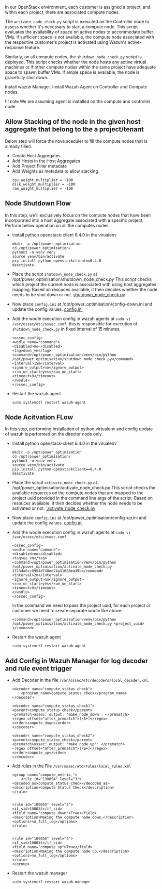 In our OpenStack environment, each customer is assigned a project, and within each project, there are associated compute nodes.

The `activate_node_check.py` script is executed on the Controller node to assess whether it's necessary to start a compute node. This script evaluates the availability of space on active nodes to accommodate buffer VMs. If sufficient space is not available, the compute node associated with the respective customer's project is activated using Wazuh's active-response feature.

Similarly, on all compute nodes, the `shutdown_node_check.py` script is deployed. This script checks whether the node hosts any active virtual machines or if other compute nodes within the same project have adequate space to spawn buffer VMs. If ample space is available, the node is gracefully shut down.


Install wazuh Manager.
Install Wazuh Agent on Controller and Compute nodes.


!!! note
    We are assuming agent is installed on the compute and controller node



## Allow Stacking of the node in the given host aggregate that belong to the a project/tenant

Below step will force the nova sceduler to fill the compute nodes that is already filled.

- Create Host Aggregates
- Add Hosts in the Host Aggregates 
- Add Project Filter metadata
- Add Weights as metadata to allow stacking 
    ```
    cpu_weight_multiplier = -100
    disk_weight_multiplier = -100
    ram_weight_multiplier = -100
    ```


## Node Shutdown Flow
In this step, we'll exclusively focus on the compute nodes that have been incorporated into a host aggregate associated with a specific project. Perform below operation on all the computes nodes.


- Install python openstack-client 6.4.0 in the virualenv
    ```
    mkdir -p /opt/power_optimisation
    cd /opt/power_optimisation/
    python3 -m venv venv 
    source venv/bin/activate
    pip install python-openstackclient==6.4.0
    deactivate
    ```

- Place the script `shutdown_node_check.py` at /opt/power_optimisation/shutdown_node_check.py
    This script checks which project the current node is associated with using host aggregates mapping. Based on resouces available, it then decides whether the node needs to be shut down or not.
    [shutdown_node_check.py](https://github.com/shubhamdang/power-optimisation/blob/main/shutdown_node_check.py)

-  Now place `config.ini` at /opt/power_optimisation/config-down.ini and update the config values.
   [config.ini](https://github.com/shubhamdang/power-optimisation/blob/main/config.ini)


- Add the wodle execution config in wazuh agents at `sudo vi /var/ossec/etc/ossec.conf`, this is responsible for   execution of `shutdown_node_check.py` in fixed interval of 15 minutes.
    ```
    <ossec_config>
    <wodle name="command">
    <disabled>no</disabled>
    <tag>down_vm</tag>
    <command>/opt/power_optimisation/venv/bin/python /opt/power_optimisation/shutdown_node_check.py</command>
    <interval>15m</interval>
    <ignore_output>no</ignore_output>
    <run_on_start>yes</run_on_start>
    <timeout>0</timeout>
    </wodle>
    </ossec_config>
    ```

- Restart the wazuh agent
    ```
    sudo systemctl restart wazuh-agent
    ```


## Node Acitvation FLow
In this step, performing installation of python virtualenv and config update of wazuh is performed on the director node only.


- Install python openstack-client 6.4.0 in the virualenv
    ```
    mkdir -p /opt/power_optimisation
    cd /opt/power_optimisation/
    python3 -m venv venv 
    source venv/bin/activate
    pip install python-openstackclient==6.4.0
    deactivate
    ```

- Place the script `activate_node_check.py` at /opt/power_optimisation/activate_node_check.py
  This script checks the available resources on the compute nodes that are mapped to the project uuid provided in the command line args of the script. Based on resouces available, it then decides whether the node needs to be activated  or not.
    [`activate_node_check.py](https://github.com/shubhamdang/power-optimisation/blob/main/activate_node_check.py)

-  Now place `config.ini` at /opt/power_optimisation/config-up.ini and update the config values.
    [config.ini](https://github.com/shubhamdang/power-optimisation/blob/main/config.ini)

- Add the wodle execution config in wazuh agents at `sudo vi /var/ossec/etc/ossec.conf` 
    ```
    <ossec_config>
    <wodle name="command">
    <disabled>no</disabled>
    <tag>up_vm</tag>
    <command>/opt/power_optimisation/venv/bin/python /opt/power_optimisation/activate_node_check.py 17234a6cc8954d748ed74a31680ea39b</command>
    <interval>2m</interval>
    <ignore_output>no</ignore_output>
    <run_on_start>yes</run_on_start>
    <timeout>0</timeout>
    </wodle>
    </ossec_config>
    ```
    
    In the command we need to pass the project uuid, for each project or customer we need to create separate wodle like above.
    ```
    <command>/opt/power_optimisation/venv/bin/python /opt/power_optimisation/activate_node_check.py <project_uuid> </command>
    ```

- Restart the wazuh agent
    ```
    sudo systemctl restart wazuh-agent
    ```



## Add Config in Wazuh Manager for log decoder and rule event trigger

- Add Decoder in the file `/var/ossec/etc/decoders/local_decoder.xml`.
    ```
    <decoder name="compute_status_check">
        <program_name>compute_status_check</program_name>
    </decoder>

    <decoder name="compute_status_check1">
    <parent>compute_status_check</parent>
    <prematch>ossec: output: 'make_node_down': </prematch>
    <regex offset="after_prematch">(\S+)</regex>
    <order>compute_down</order>
    </decoder>

    <decoder name="compute_status_check2">
    <parent>compute_status_check</parent>
    <prematch>ossec: output: 'make_node_up': </prematch>
    <regex offset="after_prematch">(\S+)</regex>
    <order>compute_up</order>
    </decoder>
    ```

- Add rules in the File `/var/ossec/etc/rules/local_rules.xml`
    ```
    <group name="compute_metric,">
        <rule id="100054" level="3">
    <decoded_as>compute_status_check</decoded_as>
    <description>Compute Status Check</description>
    </rule>


    <rule id="100055" level="3">
    <if_sid>100054</if_sid>
    <field name="compute_down">True</field>
    <description>Making the compute node down.</description>
    <options>no_full_log</options>
    </rule>


    <rule id="100056" level="3">
    <if_sid>100054</if_sid>
    <field name="compute_up">True</field>
    <description>Making the compute node up.</description>
    <options>no_full_log</options>
    </rule>
    </group>
    ```

- Restart the wazuh manager
    ```
    sudo systemctl restart wazuh-manager
    ```
